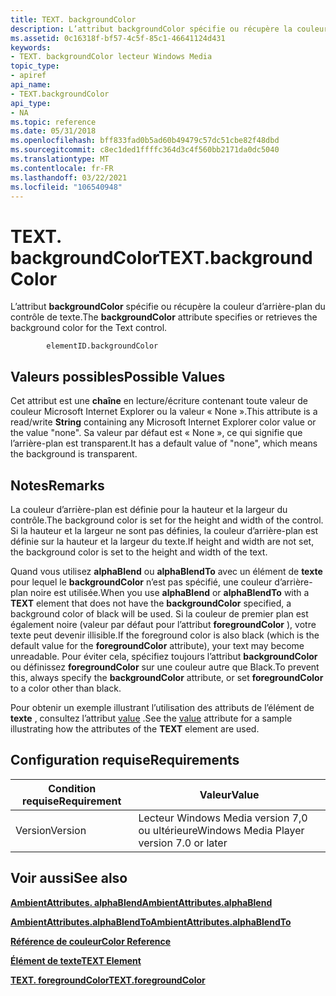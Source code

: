 ```yaml
---
title: TEXT. backgroundColor
description: L’attribut backgroundColor spécifie ou récupère la couleur d’arrière-plan du contrôle de texte.
ms.assetid: 0c16318f-bf57-4c5f-85c1-46641124d431
keywords:
- TEXT. backgroundColor lecteur Windows Media
topic_type:
- apiref
api_name:
- TEXT.backgroundColor
api_type:
- NA
ms.topic: reference
ms.date: 05/31/2018
ms.openlocfilehash: bff833fad0b5ad60b49479c57dc51cbe82f48dbd
ms.sourcegitcommit: c8ec1ded1ffffc364d3c4f560bb2171da0dc5040
ms.translationtype: MT
ms.contentlocale: fr-FR
ms.lasthandoff: 03/22/2021
ms.locfileid: "106540948"
---
```

# <a name="textbackgroundcolor"></a><span data-ttu-id="3ee0f-104">TEXT. backgroundColor</span><span class="sxs-lookup"><span data-stu-id="3ee0f-104">TEXT.backgroundColor</span></span>

<span data-ttu-id="3ee0f-105">L’attribut **backgroundColor** spécifie ou récupère la couleur d’arrière-plan du contrôle de texte.</span><span class="sxs-lookup"><span data-stu-id="3ee0f-105">The **backgroundColor** attribute specifies or retrieves the background color for the Text control.</span></span>

``` syntax
        elementID.backgroundColor
```

## <a name="possible-values"></a><span data-ttu-id="3ee0f-106">Valeurs possibles</span><span class="sxs-lookup"><span data-stu-id="3ee0f-106">Possible Values</span></span>

<span data-ttu-id="3ee0f-107">Cet attribut est une **chaîne** en lecture/écriture contenant toute valeur de couleur Microsoft Internet Explorer ou la valeur « None ».</span><span class="sxs-lookup"><span data-stu-id="3ee0f-107">This attribute is a read/write **String** containing any Microsoft Internet Explorer color value or the value "none".</span></span> <span data-ttu-id="3ee0f-108">Sa valeur par défaut est « None », ce qui signifie que l’arrière-plan est transparent.</span><span class="sxs-lookup"><span data-stu-id="3ee0f-108">It has a default value of "none", which means the background is transparent.</span></span>

## <a name="remarks"></a><span data-ttu-id="3ee0f-109">Notes</span><span class="sxs-lookup"><span data-stu-id="3ee0f-109">Remarks</span></span>

<span data-ttu-id="3ee0f-110">La couleur d’arrière-plan est définie pour la hauteur et la largeur du contrôle.</span><span class="sxs-lookup"><span data-stu-id="3ee0f-110">The background color is set for the height and width of the control.</span></span> <span data-ttu-id="3ee0f-111">Si la hauteur et la largeur ne sont pas définies, la couleur d’arrière-plan est définie sur la hauteur et la largeur du texte.</span><span class="sxs-lookup"><span data-stu-id="3ee0f-111">If height and width are not set, the background color is set to the height and width of the text.</span></span>

<span data-ttu-id="3ee0f-112">Quand vous utilisez **alphaBlend** ou **alphaBlendTo** avec un élément de **texte** pour lequel le **backgroundColor** n’est pas spécifié, une couleur d’arrière-plan noire est utilisée.</span><span class="sxs-lookup"><span data-stu-id="3ee0f-112">When you use **alphaBlend** or **alphaBlendTo** with a **TEXT** element that does not have the **backgroundColor** specified, a background color of black will be used.</span></span> <span data-ttu-id="3ee0f-113">Si la couleur de premier plan est également noire (valeur par défaut pour l’attribut **foregroundColor** ), votre texte peut devenir illisible.</span><span class="sxs-lookup"><span data-stu-id="3ee0f-113">If the foreground color is also black (which is the default value for the **foregroundColor** attribute), your text may become unreadable.</span></span> <span data-ttu-id="3ee0f-114">Pour éviter cela, spécifiez toujours l’attribut **backgroundColor** ou définissez **foregroundColor** sur une couleur autre que Black.</span><span class="sxs-lookup"><span data-stu-id="3ee0f-114">To prevent this, always specify the **backgroundColor** attribute, or set **foregroundColor** to a color other than black.</span></span>

<span data-ttu-id="3ee0f-115">Pour obtenir un exemple illustrant l’utilisation des attributs de l’élément de **texte** , consultez l’attribut [value](text-value.md) .</span><span class="sxs-lookup"><span data-stu-id="3ee0f-115">See the [value](text-value.md) attribute for a sample illustrating how the attributes of the **TEXT** element are used.</span></span>

## <a name="requirements"></a><span data-ttu-id="3ee0f-116">Configuration requise</span><span class="sxs-lookup"><span data-stu-id="3ee0f-116">Requirements</span></span>



| <span data-ttu-id="3ee0f-117">Condition requise</span><span class="sxs-lookup"><span data-stu-id="3ee0f-117">Requirement</span></span> | <span data-ttu-id="3ee0f-118">Valeur</span><span class="sxs-lookup"><span data-stu-id="3ee0f-118">Value</span></span> |
|--------------------|------------------------------------------------------|
| <span data-ttu-id="3ee0f-119">Version</span><span class="sxs-lookup"><span data-stu-id="3ee0f-119">Version</span></span><br/> | <span data-ttu-id="3ee0f-120">Lecteur Windows Media version 7,0 ou ultérieure</span><span class="sxs-lookup"><span data-stu-id="3ee0f-120">Windows Media Player version 7.0 or later</span></span><br/> |



## <a name="see-also"></a><span data-ttu-id="3ee0f-121">Voir aussi</span><span class="sxs-lookup"><span data-stu-id="3ee0f-121">See also</span></span>

<dl> <dt>

[<span data-ttu-id="3ee0f-122">**AmbientAttributes. alphaBlend**</span><span class="sxs-lookup"><span data-stu-id="3ee0f-122">**AmbientAttributes.alphaBlend**</span></span>](ambientattributes-alphablend.md)
</dt> <dt>

[<span data-ttu-id="3ee0f-123">**AmbientAttributes.alphaBlendTo**</span><span class="sxs-lookup"><span data-stu-id="3ee0f-123">**AmbientAttributes.alphaBlendTo**</span></span>](ambientattributes-alphablendto.md)
</dt> <dt>

[<span data-ttu-id="3ee0f-124">**Référence de couleur**</span><span class="sxs-lookup"><span data-stu-id="3ee0f-124">**Color Reference**</span></span>](color-reference.md)
</dt> <dt>

[<span data-ttu-id="3ee0f-125">**Élément de texte**</span><span class="sxs-lookup"><span data-stu-id="3ee0f-125">**TEXT Element**</span></span>](text-element.md)
</dt> <dt>

[<span data-ttu-id="3ee0f-126">**TEXT. foregroundColor**</span><span class="sxs-lookup"><span data-stu-id="3ee0f-126">**TEXT.foregroundColor**</span></span>](text-foregroundcolor.md)
</dt> </dl>

 

 





